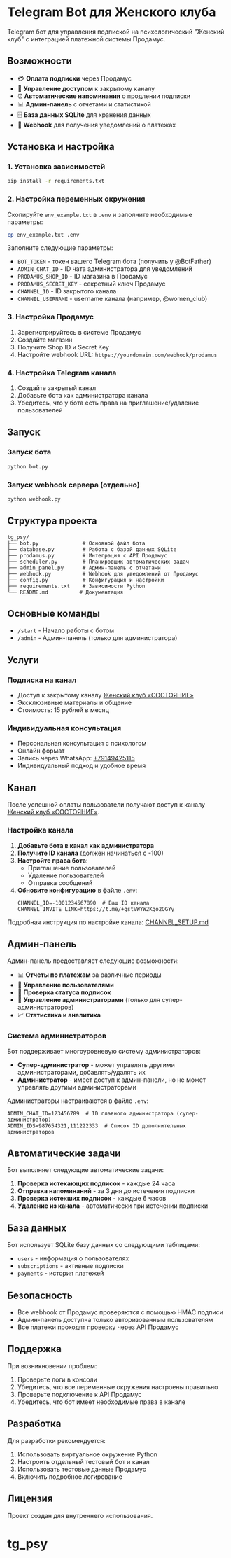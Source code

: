 # Telegram Bot для Женского клуба

Telegram бот для управления подпиской на психологический "Женский клуб" с интеграцией платежной системы Продамус.

## Возможности

- 💳 **Оплата подписки** через Продамус
- 🔐 **Управление доступом** к закрытому каналу
- ⏰ **Автоматические напоминания** о продлении подписки
- 📊 **Админ-панель** с отчетами и статистикой
- 🗄️ **База данных SQLite** для хранения данных
- 🔔 **Webhook** для получения уведомлений о платежах

## Установка и настройка

### 1. Установка зависимостей

```bash
pip install -r requirements.txt
```

### 2. Настройка переменных окружения

Скопируйте `env_example.txt` в `.env` и заполните необходимые параметры:

```bash
cp env_example.txt .env
```

Заполните следующие параметры:

- `BOT_TOKEN` - токен вашего Telegram бота (получить у @BotFather)
- `ADMIN_CHAT_ID` - ID чата администратора для уведомлений
- `PRODAMUS_SHOP_ID` - ID магазина в Продамус
- `PRODAMUS_SECRET_KEY` - секретный ключ Продамус
- `CHANNEL_ID` - ID закрытого канала
- `CHANNEL_USERNAME` - username канала (например, @women_club)

### 3. Настройка Продамус

1. Зарегистрируйтесь в системе Продамус
2. Создайте магазин
3. Получите Shop ID и Secret Key
4. Настройте webhook URL: `https://yourdomain.com/webhook/prodamus`

### 4. Настройка Telegram канала

1. Создайте закрытый канал
2. Добавьте бота как администратора канала
3. Убедитесь, что у бота есть права на приглашение/удаление пользователей

## Запуск

### Запуск бота

```bash
python bot.py
```

### Запуск webhook сервера (отдельно)

```bash
python webhook.py
```

## Структура проекта

```
tg_psy/
├── bot.py              # Основной файл бота
├── database.py         # Работа с базой данных SQLite
├── prodamus.py         # Интеграция с API Продамус
├── scheduler.py        # Планировщик автоматических задач
├── admin_panel.py      # Админ-панель с отчетами
├── webhook.py          # Webhook для уведомлений от Продамус
├── config.py           # Конфигурация и настройки
├── requirements.txt    # Зависимости Python
└── README.md          # Документация
```

## Основные команды

- `/start` - Начало работы с ботом
- `/admin` - Админ-панель (только для администратора)

## Услуги

### Подписка на канал
- Доступ к закрытому каналу [Женский клуб «СОСТОЯНИЕ»](https://t.me/+gstVWYW2Kgo2OGYy)
- Эксклюзивные материалы и общение
- Стоимость: 15 рублей в месяц

### Индивидуальная консультация
- Персональная консультация с психологом
- Онлайн формат
- Запись через WhatsApp: [+79149425115](https://wa.me/79149425115)
- Индивидуальный подход и удобное время

## Канал

После успешной оплаты пользователи получают доступ к каналу [Женский клуб «СОСТОЯНИЕ»](https://t.me/+gstVWYW2Kgo2OGYy).

### Настройка канала

1. **Добавьте бота в канал как администратора**
2. **Получите ID канала** (должен начинаться с -100)
3. **Настройте права бота**:
   - Приглашение пользователей
   - Удаление пользователей
   - Отправка сообщений
4. **Обновите конфигурацию** в файле `.env`:
   ```env
   CHANNEL_ID=-1001234567890  # Ваш ID канала
   CHANNEL_INVITE_LINK=https://t.me/+gstVWYW2Kgo2OGYy
   ```

Подробная инструкция по настройке канала: [CHANNEL_SETUP.md](CHANNEL_SETUP.md)

## Админ-панель

Админ-панель предоставляет следующие возможности:

- 📊 **Отчеты по платежам** за различные периоды
- 👥 **Управление пользователями**
- 🔄 **Проверка статуса подписок**
- 👑 **Управление администраторами** (только для супер-администраторов)
- 📈 **Статистика и аналитика**

### Система администраторов

Бот поддерживает многоуровневую систему администраторов:

- **Супер-администратор** - может управлять другими администраторами, добавлять/удалять их
- **Администратор** - имеет доступ к админ-панели, но не может управлять другими администраторами

Администраторы настраиваются в файле `.env`:
```env
ADMIN_CHAT_ID=123456789  # ID главного администратора (супер-администратор)
ADMIN_IDS=987654321,111222333  # Список ID дополнительных администраторов
```

## Автоматические задачи

Бот выполняет следующие автоматические задачи:

1. **Проверка истекающих подписок** - каждые 24 часа
2. **Отправка напоминаний** - за 3 дня до истечения подписки
3. **Проверка истекших подписок** - каждые 6 часов
4. **Удаление из канала** - автоматически при истечении подписки

## База данных

Бот использует SQLite базу данных со следующими таблицами:

- `users` - информация о пользователях
- `subscriptions` - активные подписки
- `payments` - история платежей

## Безопасность

- Все webhook от Продамус проверяются с помощью HMAC подписи
- Админ-панель доступна только авторизованным пользователям
- Все платежи проходят проверку через API Продамус

## Поддержка

При возникновении проблем:

1. Проверьте логи в консоли
2. Убедитесь, что все переменные окружения настроены правильно
3. Проверьте подключение к API Продамус
4. Убедитесь, что бот имеет необходимые права в канале

## Разработка

Для разработки рекомендуется:

1. Использовать виртуальное окружение Python
2. Настроить отдельный тестовый бот и канал
3. Использовать тестовые данные Продамус
4. Включить подробное логирование

## Лицензия

Проект создан для внутреннего использования.
# tg_psy
